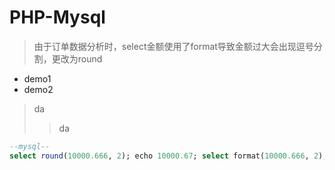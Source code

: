 # PHP-Mysql

> 由于订单数据分析时，select金额使用了format导致金额过大会出现逗号分割，更改为round


* demo1
* demo2

> da
>>da
>

```sql
--mysql--
select round(10000.666, 2); echo 10000.67; select format(10000.666, 2); echo 10,000.67;
```
	